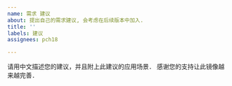 ```yaml
---
name: 需求 建议
about: 提出自己的需求建议, 会考虑在后续版本中加入.
title: ''
labels: 建议
assignees: pch18

---
```


请用中文描述您的建议，并且附上此建议的应用场景．
感谢您的支持让此镜像越来越完善．
